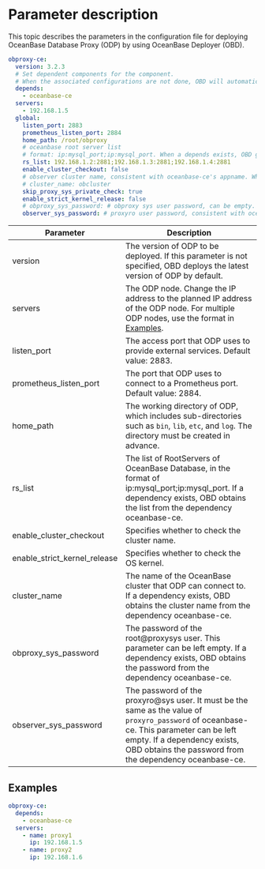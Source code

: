 # Parameter description

This topic describes the parameters in the configuration file for deploying OceanBase Database Proxy (ODP) by using OceanBase Deployer (OBD).

```yaml
obproxy-ce:
  version: 3.2.3
  # Set dependent components for the component.
  # When the associated configurations are not done, OBD will automatically get these configurations from the dependent components.
  depends:
    - oceanbase-ce
  servers:
    - 192.168.1.5
  global:
    listen_port: 2883
    prometheus_listen_port: 2884
    home_path: /root/obproxy
    # oceanbase root server list
    # format: ip:mysql_port;ip:mysql_port. When a depends exists, OBD gets this value from the oceanbase-ce of the depends.
    rs_list: 192.168.1.2:2881;192.168.1.3:2881;192.168.1.4:2881
    enable_cluster_checkout: false
    # observer cluster name, consistent with oceanbase-ce's appname. When a depends exists, OBD gets this value from the oceanbase-ce of the depends.
    # cluster_name: obcluster
    skip_proxy_sys_private_check: true
    enable_strict_kernel_release: false
    # obproxy_sys_password: # obproxy sys user password, can be empty. When a depends exists, OBD gets this value from the oceanbase-ce of the depends.
    observer_sys_password: # proxyro user password, consistent with oceanbase-ce's proxyro_password, can be empty. When a depends exists, OBD gets this value
```

| Parameter | Description |
|----------|-------|
| version | The version of ODP to be deployed. If this parameter is not specified, OBD deploys the latest version of ODP by default. |
| servers | The ODP node. Change the IP address to the planned IP address of the ODP node. For multiple ODP nodes, use the format in [Examples](#Examples). |
| listen_port | The access port that ODP uses to provide external services. Default value: 2883. |
| prometheus_listen_port | The port that ODP uses to connect to a Prometheus port. Default value: 2884. |
| home_path | The working directory of ODP, which includes sub-directories such as `bin`, `lib`, `etc`, and `log`. The directory must be created in advance. |
| rs_list | The list of RootServers of OceanBase Database, in the format of ip:mysql_port;ip:mysql_port. If a dependency exists, OBD obtains the list from the dependency oceanbase-ce. |
| enable_cluster_checkout | Specifies whether to check the cluster name. |
| enable_strict_kernel_release | Specifies whether to check the OS kernel. |
| cluster_name | The name of the OceanBase cluster that ODP can connect to. If a dependency exists, OBD obtains the cluster name from the dependency oceanbase-ce. |
| obproxy_sys_password | The password of the root@proxysys user. This parameter can be left empty. If a dependency exists, OBD obtains the password from the dependency oceanbase-ce. |
| observer_sys_password | The password of the proxyro@sys user. It must be the same as the value of `proxyro_password` of oceanbase-ce. This parameter can be left empty. If a dependency exists, OBD obtains the password from the dependency oceanbase-ce.  |

## Examples

```yaml
obproxy-ce:
  depends:
    - oceanbase-ce
  servers:
    - name: proxy1
      ip: 192.168.1.5
    - name: proxy2
      ip: 192.168.1.6
```
